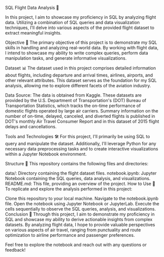 SQL Flight Data Analysis 🛫

In this project, I aim to showcase my proficiency in SQL by analyzing flight data. Utilizing a combination of SQL queries and data visualization techniques, I'll delve into various aspects of the provided flight dataset to extract meaningful insights.

Objective 🎯
The primary objective of this project is to demonstrate my SQL skills in handling and analyzing real-world data. By working with flight data, I intend to showcase my ability to write complex queries, perform data manipulation tasks, and generate informative visualizations.

Dataset 📊
The dataset used in this project comprises detailed information about flights, including departure and arrival times, airlines, airports, and other relevant attributes. This dataset serves as the foundation for my SQL analysis, allowing me to explore different facets of the aviation industry.

Data Source: The data is obtained from Kaggle. These datasets are provided by the U.S. Department of Transportation's (DOT) Bureau of Transportation Statistics, which tracks the on-time performance of domestic flights operated by large air carriers. Summary information on the number of on-time, delayed, canceled, and diverted flights is published in DOT's monthly Air Travel Consumer Report and in this dataset of 2015 flight delays and cancellations.

Tools and Technologies 🛠️
For this project, I'll primarily be using SQL to query and manipulate the dataset. Additionally, I'll leverage Python for any necessary data preprocessing tasks and to create interactive visualizations within a Jupyter Notebook environment.

Structure 📁
This repository contains the following files and directories:

data/: Directory containing the flight dataset files.
notebook.ipynb: Jupyter Notebook containing the SQL queries, data analysis, and visualizations.
README.md: This file, providing an overview of the project.
How to Use 🚀
To replicate and explore the analysis performed in this project:

Clone this repository to your local machine.
Navigate to the notebook.ipynb file.
Open the notebook using Jupyter Notebook or JupyterLab.
Execute the cells sequentially to observe the SQL queries, analysis, and visualizations.
Conclusion 📝
Through this project, I aim to demonstrate my proficiency in SQL and showcase my ability to derive actionable insights from complex datasets. By analyzing flight data, I hope to provide valuable perspectives on various aspects of air travel, ranging from punctuality and route optimization to airline performance and passenger preferences.

Feel free to explore the notebook and reach out with any questions or feedback!